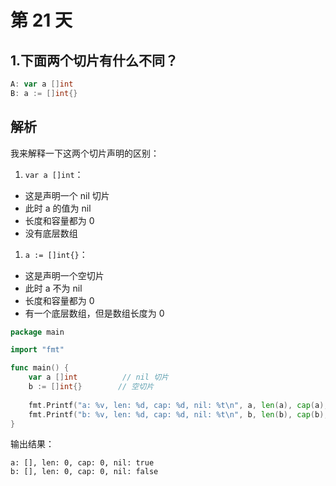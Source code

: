 # 第 21 天

## 1.下面两个切片有什么不同？
```go
A: var a []int
B: a := []int{}
```

## 解析
我来解释一下这两个切片声明的区别：

1. `var a []int`：
- 这是声明一个 nil 切片
- 此时 a 的值为 nil
- 长度和容量都为 0
- 没有底层数组

1. `a := []int{}`：
- 这是声明一个空切片
- 此时 a 不为 nil
- 长度和容量都为 0
- 有一个底层数组，但是数组长度为 0

```go
package main

import "fmt"

func main() {
    var a []int          // nil 切片
    b := []int{}        // 空切片
    
    fmt.Printf("a: %v, len: %d, cap: %d, nil: %t\n", a, len(a), cap(a), a == nil)
    fmt.Printf("b: %v, len: %d, cap: %d, nil: %t\n", b, len(b), cap(b), b == nil)
}
```

输出结果：
```
a: [], len: 0, cap: 0, nil: true
b: [], len: 0, cap: 0, nil: false
```